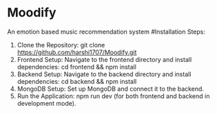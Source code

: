# Moodify
An emotion based music recommendation system
#Installation Steps:
1.	Clone the Repository:
git clone https://github.com/harshi1707/Moodify.git
2.	Frontend Setup:
Navigate to the frontend directory and install dependencies:
cd frontend && npm install
3.	Backend Setup:
Navigate to the backend directory and install dependencies:
cd backend && npm install
4.	MongoDB Setup:
Set up MongoDB and connect it to the backend.
5.	Run the Application:
npm run dev (for both frontend and backend in development mode).
